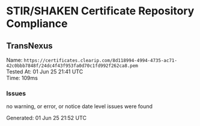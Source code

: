 # STIR/SHAKEN Certificate Repository Compliance

## TransNexus

Name: `https://certificates.clearip.com/8d118994-4994-4735-ac71-42c0bbb7848f/24dc4f43f953fa0d70c1fd992f262ca8.pem`\
Tested At: 01 Jun 25 21:41 UTC\
Time: 109ms

### Issues

no warning, or error, or notice date level issues were found

Generated: 01 Jun 25 21:52 UTC